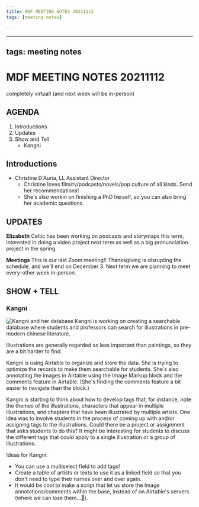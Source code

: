 ```yaml
---
title: MDF MEETING NOTES 20211112
tags: [meeting notes]

---
```


---
tags: meeting notes
---

# MDF MEETING NOTES 20211112

completely virtual! (and next week will be in-person)

## AGENDA
1. Introductions
2. Updates
3. Show and Tell
    - Kangni

## Introductions
- Christine D'Auria, LL Assistant Director
    - Christine loves film/tv/podcasts/novels/pop culture of all kinds. Send her recommendations!
    - She's also workin on finishing a PhD herself, so you can also bring her academic questions.

## UPDATES

**Elizabeth**
Celtic has been working on podcasts and storymaps this term, interested in doing a video project next term as well as a big pronunciation project in the spring.

**Meetings**
This is our last Zoom meeting!! Thanksgiving is disrupting the schedule, and we'll end on December 3. 
Next term we are planning to meet every-other week in-person.

## SHOW + TELL
### Kangni
![Kangni and her database](https://files.slack.com/files-pri/T0HTW3H0V-F02LQTS891V/screen_shot_2021-11-12_at_10.39.10_am.png?pub_secret=fc1b175fa5)
Kangni is working on creating a searchable database where students and professors can search for illustrations in pre-modern chinese literature.

Illustrations are generally regarded as less important than paintings, so they are a bit harder to find.

Kangni is using Airtable to organize and store the data. She is trying to optimize the records to make them searchable for students. She's also annotating the images in Airtable using the Image Markup block and the comments feature in Airtable. (She's finding the comments feature a bit easier to navigate than the block.)

Kangni is starting to think about how to develop tags that, for instance, note the themes of the illustrations, characters that appear in multiple illustrations, and chapters that have been illustrated by multiple artists. One idea was to involve students in the process of coming up with and/or assigning tags to the illustrations. Could there be a project or assignment that asks students to do this? It might be interesting for students to discuss the different tags that could apply to a single illustration or a group of illustrations.

Ideas for Kangni:
* You can use a multiselect field to add tags!
* Create a table of artists or texts to use it as a linked field so that you don't need to type their names over and over again.
* It would be cool to make a script that let us store the Image annotations/comments within the base, instead of on Airtable's servers (where we can lose them...😬). 










